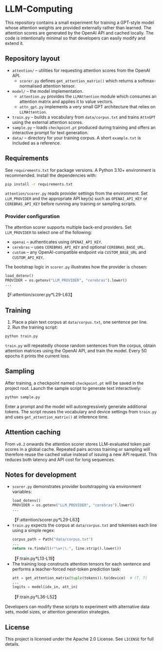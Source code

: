 # LLM-Computing

This repository contains a small experiment for training a GPT-style model whose attention
weights are provided externally rather than learned. The attention scores are generated by
the OpenAI API and cached locally. The code is intentionally minimal so that developers can
easily modify and extend it.

## Repository layout

- `attention/` – utilities for requesting attention scores from the OpenAI API.
  - `scorer.py` defines `get_attention_matrix()` which returns a softmax-normalised
    attention tensor.
- `model/` – the model implementation.
  - `attention.py` provides the `LLMAttention` module which consumes an attention
    matrix and applies it to value vectors.
  - `attn_gpt.py` implements a very small GPT architecture that relies on
    `LLMAttention`.
- `train.py` – builds a vocabulary from `data/corpus.txt` and trains `AttnGPT` using
  the external attention scores.
- `sample.py` – loads `checkpoint.pt` produced during training and offers an
  interactive prompt for text generation.
- `data/` – directory for your training corpus. A short `example.txt` is included
  as a reference.

## Requirements

See `requirements.txt` for package versions. A Python 3.10+ environment is
recommended. Install the dependencies with:

```bash
pip install -r requirements.txt
```

`attention/scorer.py` reads provider settings from the environment. Set
`LLM_PROVIDER` and the appropriate API key(s) such as `OPENAI_API_KEY` or
`CEREBRAS_API_KEY` before running any training or sampling scripts.

### Provider configuration

The attention scorer supports multiple back-end providers. Set
`LLM_PROVIDER` to select one of the following:

- `openai` – authenticates using `OPENAI_API_KEY`.
- `cerebras` – uses `CEREBRAS_API_KEY` and optional `CEREBRAS_BASE_URL`.
- `custom` – any OpenAI-compatible endpoint via `CUSTOM_BASE_URL` and
  `CUSTOM_API_KEY`.

The bootstrap logic in `scorer.py` illustrates how the provider is chosen:
```python
load_dotenv()
PROVIDER = os.getenv("LLM_PROVIDER", "cerebras").lower()
...
```
【F:attention/scorer.py†L29-L63】

## Training

1. Place a plain text corpus at `data/corpus.txt`, one sentence per line.
2. Run the training script:

```bash
python train.py
```

`train.py` will repeatedly choose random sentences from the corpus, obtain
attention matrices using the OpenAI API, and train the model. Every 50 epochs it
prints the current loss.

## Sampling

After training, a checkpoint named `checkpoint.pt` will be saved in the project
root. Launch the sample script to generate text interactively:

```bash
python sample.py
```

Enter a prompt and the model will autoregressively generate additional tokens.
The script reuses the vocabulary and device settings from `train.py` and uses
`get_attention_matrix()` at inference time.

## Attention caching

From `v0.2` onwards the attention scorer stores LLM-evaluated token pair scores
in a global cache. Repeated pairs across training or sampling will therefore
reuse the cached value instead of issuing a new API request. This reduces both
latency and API cost for long sequences.

## Notes for development

- `scorer.py` demonstrates provider bootstrapping via environment variables:
  ```python
  load_dotenv()
  PROVIDER = os.getenv("LLM_PROVIDER", "cerebras").lower()
  ...
  ```
  【F:attention/scorer.py†L29-L63】
- `train.py` expects the corpus at `data/corpus.txt` and tokenises each line
  using a simple regex:
  ```python
  corpus_path = Path("data/corpus.txt")
  ...
  return re.findall(r"\w+|\.", line.strip().lower())
  ```
  【F:train.py†L13-L19】
- The training loop constructs attention tensors for each sentence and performs a
  teacher-forced next-token prediction task:
  ```python
  att = get_attention_matrix(tuple(tokens)).to(device)  # (T, T)
  ...
  logits = model(idx_in, att_in)
  ```
  【F:train.py†L36-L52】

Developers can modify these scripts to experiment with alternative data sets,
model sizes, or attention generation strategies.

## License

This project is licensed under the Apache 2.0 License. See `LICENSE` for full
details.

